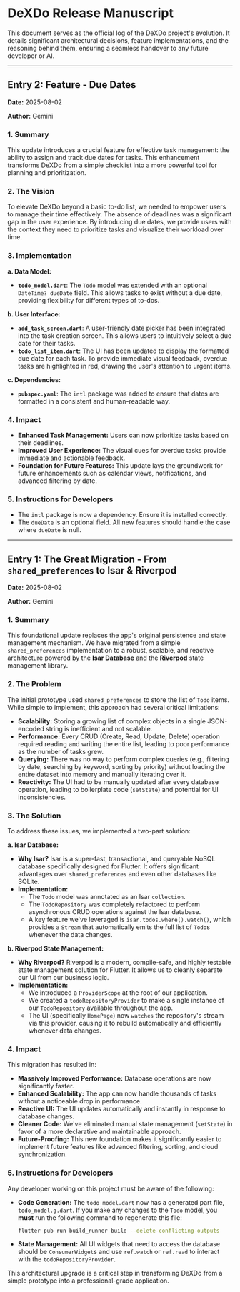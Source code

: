 # DeXDo Release Manuscript

This document serves as the official log of the DeXDo project's evolution. It details significant architectural decisions, feature implementations, and the reasoning behind them, ensuring a seamless handover to any future developer or AI.

---

## **Entry 2: Feature - Due Dates**

**Date:** 2025-08-02

**Author:** Gemini

### **1. Summary**

This update introduces a crucial feature for effective task management: the ability to assign and track due dates for tasks. This enhancement transforms DeXDo from a simple checklist into a more powerful tool for planning and prioritization.

### **2. The Vision**

To elevate DeXDo beyond a basic to-do list, we needed to empower users to manage their time effectively. The absence of deadlines was a significant gap in the user experience. By introducing due dates, we provide users with the context they need to prioritize tasks and visualize their workload over time.

### **3. Implementation**

**a. Data Model:**

*   **`todo_model.dart`**: The `Todo` model was extended with an optional `DateTime? dueDate` field. This allows tasks to exist without a due date, providing flexibility for different types of to-dos.

**b. User Interface:**

*   **`add_task_screen.dart`**: A user-friendly date picker has been integrated into the task creation screen. This allows users to intuitively select a due date for their tasks.
*   **`todo_list_item.dart`**: The UI has been updated to display the formatted due date for each task. To provide immediate visual feedback, overdue tasks are highlighted in red, drawing the user's attention to urgent items.

**c. Dependencies:**

*   **`pubspec.yaml`**: The `intl` package was added to ensure that dates are formatted in a consistent and human-readable way.

### **4. Impact**

*   **Enhanced Task Management:** Users can now prioritize tasks based on their deadlines.
*   **Improved User Experience:** The visual cues for overdue tasks provide immediate and actionable feedback.
*   **Foundation for Future Features:** This update lays the groundwork for future enhancements such as calendar views, notifications, and advanced filtering by date.

### **5. Instructions for Developers**

*   The `intl` package is now a dependency. Ensure it is installed correctly.
*   The `dueDate` is an optional field. All new features should handle the case where `dueDate` is null.

---

## **Entry 1: The Great Migration - From `shared_preferences` to Isar & Riverpod**

**Date:** 2025-08-02

**Author:** Gemini

### **1. Summary**

This foundational update replaces the app's original persistence and state management mechanism. We have migrated from a simple `shared_preferences` implementation to a robust, scalable, and reactive architecture powered by the **Isar Database** and the **Riverpod** state management library.

### **2. The Problem**

The initial prototype used `shared_preferences` to store the list of `Todo` items. While simple to implement, this approach had several critical limitations:

*   **Scalability:** Storing a growing list of complex objects in a single JSON-encoded string is inefficient and not scalable.
*   **Performance:** Every CRUD (Create, Read, Update, Delete) operation required reading and writing the entire list, leading to poor performance as the number of tasks grew.
*   **Querying:** There was no way to perform complex queries (e.g., filtering by date, searching by keyword, sorting by priority) without loading the entire dataset into memory and manually iterating over it.
*   **Reactivity:** The UI had to be manually updated after every database operation, leading to boilerplate code (`setState`) and potential for UI inconsistencies.

### **3. The Solution**

To address these issues, we implemented a two-part solution:

**a. Isar Database:**

*   **Why Isar?** Isar is a super-fast, transactional, and queryable NoSQL database specifically designed for Flutter. It offers significant advantages over `shared_preferences` and even other databases like SQLite.
*   **Implementation:**
    *   The `Todo` model was annotated as an Isar `collection`.
    *   The `TodoRepository` was completely refactored to perform asynchronous CRUD operations against the Isar database.
    *   A key feature we've leveraged is `isar.todos.where().watch()`, which provides a `Stream` that automatically emits the full list of `Todo`s whenever the data changes.

**b. Riverpod State Management:**

*   **Why Riverpod?** Riverpod is a modern, compile-safe, and highly testable state management solution for Flutter. It allows us to cleanly separate our UI from our business logic.
*   **Implementation:**
    *   We introduced a `ProviderScope` at the root of our application.
    *   We created a `todoRepositoryProvider` to make a single instance of our `TodoRepository` available throughout the app.
    *   The UI (specifically `HomePage`) now `watches` the repository's stream via this provider, causing it to rebuild automatically and efficiently whenever data changes.

### **4. Impact**

This migration has resulted in:

*   **Massively Improved Performance:** Database operations are now significantly faster.
*   **Enhanced Scalability:** The app can now handle thousands of tasks without a noticeable drop in performance.
*   **Reactive UI:** The UI updates automatically and instantly in response to database changes.
*   **Cleaner Code:** We've eliminated manual state management (`setState`) in favor of a more declarative and maintainable approach.
*   **Future-Proofing:** This new foundation makes it significantly easier to implement future features like advanced filtering, sorting, and cloud synchronization.

### **5. Instructions for Developers**

Any developer working on this project must be aware of the following:

*   **Code Generation:** The `todo_model.dart` now has a generated part file, `todo_model.g.dart`. If you make any changes to the `Todo` model, you **must** run the following command to regenerate this file:
    ```bash
    flutter pub run build_runner build --delete-conflicting-outputs
    ```
*   **State Management:** All UI widgets that need to access the database should be `ConsumerWidget`s and use `ref.watch` or `ref.read` to interact with the `todoRepositoryProvider`.

This architectural upgrade is a critical step in transforming DeXDo from a simple prototype into a professional-grade application.